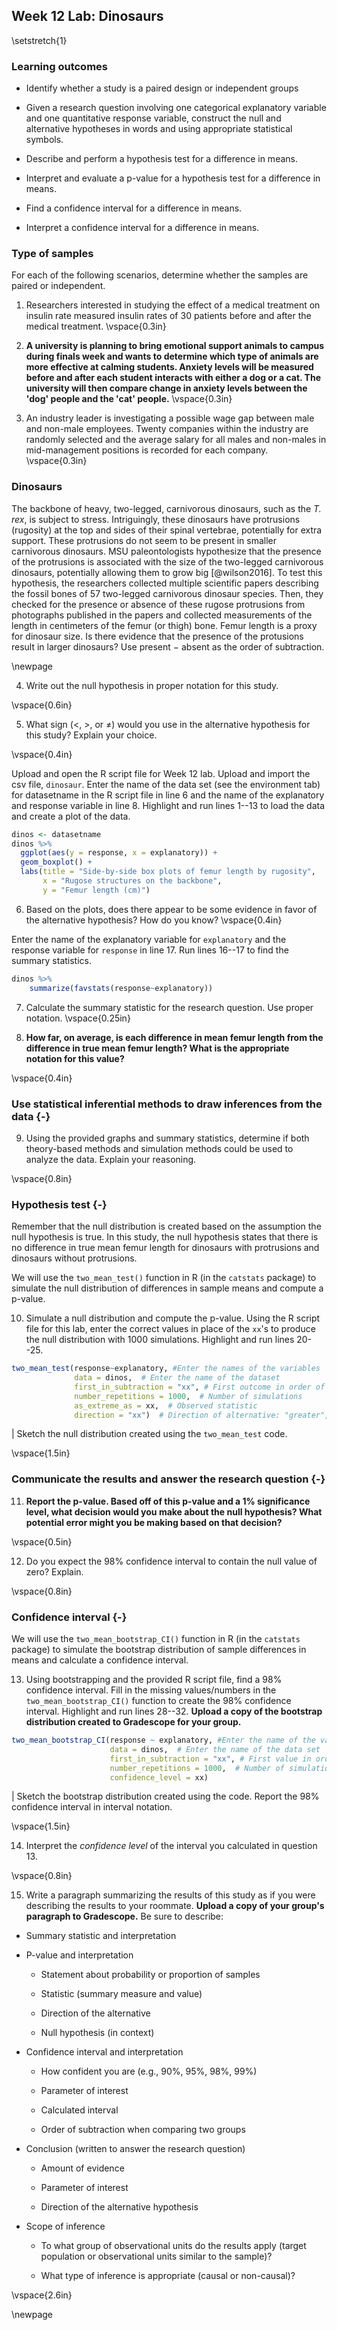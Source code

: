 ## Week 12 Lab: Dinosaurs

\setstretch{1}


### Learning outcomes

* Identify whether a study is a paired design or independent groups

* Given a research question involving one categorical explanatory variable and one quantitative response variable, construct the null and alternative hypotheses
  in words and using appropriate statistical symbols.

* Describe and perform a hypothesis test for a difference in means.

* Interpret and evaluate a p-value for a hypothesis test for a difference in means.

* Find a confidence interval for a difference in means.

* Interpret a confidence interval for a difference in means.

### Type of samples

For each of the following scenarios, determine whether the samples are paired or independent.

1. Researchers interested in studying the effect of a medical treatment on insulin rate measured insulin rates of 30 patients before and after the medical treatment.
\vspace{0.3in}

2.  **A university is planning to bring emotional support animals to campus during finals week and wants to determine which type of animals are more effective at calming students.  Anxiety levels will be measured before and after each student interacts with either a dog or a cat.  The university will then compare change in anxiety levels between the 'dog' people and the 'cat' people.**
\vspace{0.3in}

3.  An industry leader is investigating a possible wage gap between male and non-male employees.  Twenty companies within the industry are randomly selected and the average salary for all males and non-males in mid-management positions is recorded for each company.
\vspace{0.3in}

### Dinosaurs

The backbone of heavy, two-legged, carnivorous dinosaurs, such as the *T. rex*, is subject to stress. Intriguingly, these dinosaurs have protrusions (rugosity) at the top and sides of their spinal vertebrae, potentially for extra support. These protrusions do not seem to be present in smaller carnivorous dinosaurs. MSU paleontologists hypothesize that the presence of the protrusions is associated with the size of the two-legged carnivorous dinosaurs, potentially allowing them to grow big [@wilson2016]. To test this hypothesis, the researchers collected multiple scientific papers describing the fossil bones of 57 two-legged carnivorous dinosaur species. Then, they checked for the presence or absence of these rugose protrusions from photographs published in the papers and collected measurements of the length in centimeters of the femur (or thigh) bone. Femur length is a proxy for dinosaur size. Is there evidence that the presence of the protusions result in larger dinosaurs?  Use present $-$ absent as the order of subtraction.

\newpage

4.  Write out the null hypothesis in proper notation for this study.  

\vspace{0.6in}

5.  What sign ($<$, $>$, or $\neq$) would you use in the alternative hypothesis for this study?  Explain your choice.

\vspace{0.4in}

Upload and open the R script file for Week 12 lab. Upload and import the csv file, `dinosaur`. Enter the name of the data set (see the environment tab) for datasetname in the R script file in line 6 and the name of the explanatory and response variable in line 8. Highlight and run lines 1--13 to load the data and create a plot of the data. 

```r
dinos <- datasetname
dinos %>%
  ggplot(aes(y = response, x = explanatory)) +
  geom_boxplot() +
  labs(title = "Side-by-side box plots of femur length by rugosity",
       x = "Rugose structures on the backbone",
       y = "Femur length (cm)")
```

6. Based on the plots, does there appear to be some evidence in favor of the alternative hypothesis?  How do you know?
\vspace{0.4in}

Enter the name of the explanatory variable for `explanatory` and the response variable for `response` in line 17.  Run lines 16--17 to find the summary statistics.


```r
dinos %>% 
    summarize(favstats(response~explanatory))
```


7.  Calculate the summary statistic for the research question. Use proper notation.
\vspace{0.25in}

8. **How far, on average, is each difference in mean femur length from the difference in true mean femur length?  What is the appropriate notation for this value?**

\vspace{0.4in}

### Use statistical inferential methods to draw inferences from the data {-}

9.  Using the provided graphs and summary statistics, determine if both theory-based methods and simulation methods could be used to analyze the data.  Explain your reasoning.

\vspace{0.8in}

### Hypothesis test {-}

Remember that the null distribution is created based on the assumption the null hypothesis is true.  In this study, the null hypothesis states that there is no difference in true mean femur length for dinosaurs with protrusions and dinosaurs without protrusions.

We will use the `two_mean_test()` function in R (in the `catstats` package) to simulate the null distribution of differences in sample means and compute a p-value. 

10.  Simulate a null distribution and compute the p-value. Using the R script file for this lab, enter the correct values in place of the `xx`'s to produce the null distribution with 1000 simulations.  Highlight and run lines 20--25.  


```r
two_mean_test(response~explanatory, #Enter the names of the variables
              data = dinos,  # Enter the name of the dataset
              first_in_subtraction = "xx", # First outcome in order of subtraction
              number_repetitions = 1000,  # Number of simulations
              as_extreme_as = xx,  # Observed statistic
              direction = "xx")  # Direction of alternative: "greater", "less", or "two-sided"
```
|        Sketch the null distribution created using the `two_mean_test` code.

\vspace{1.5in}

### Communicate the results and answer the research question {-}

11.  **Report the p-value. Based off of this p-value and a 1% significance level, what decision would you make about the null hypothesis?  What potential error might you be making based on that decision?**

\vspace{0.5in}

12. Do you expect the 98\% confidence interval to contain the null value of zero?  Explain.

\vspace{0.8in}

### Confidence interval {-}

We will use the `two_mean_bootstrap_CI()` function in R (in the `catstats` package) to simulate the bootstrap distribution of sample differences in means and calculate a confidence interval. 

13. Using bootstrapping and the provided R script file, find a 98\% confidence interval. Fill in the missing values/numbers in the `two_mean_bootstrap_CI()` function to create the 98\% confidence interval.  Highlight and run lines 28--32. **Upload a copy of the bootstrap distribution created to Gradescope for your group.** 


```r
two_mean_bootstrap_CI(response ~ explanatory, #Enter the name of the variables
                      data = dinos,  # Enter the name of the data set
                      first_in_subtraction = "xx", # First value in order of subtraction
                      number_repetitions = 1000,  # Number of simulations
                      confidence_level = xx)
```

|        Sketch the bootstrap distribution created using the code.  Report the 98\% confidence interval in interval notation.

\vspace{1.5in}

14. Interpret the *confidence level* of the interval you calculated in question 13. 

\vspace{0.8in}

15.  Write a paragraph summarizing the results of this study as if you were describing the results to your roommate.  **Upload a copy of your group's paragraph to Gradescope.** Be sure to describe:

* Summary statistic and interpretation

* P-value and interpretation

    * Statement about probability or proportion of samples
    
    * Statistic (summary measure and value)
    
    * Direction of the alternative 
    
    * Null hypothesis (in context) 


* Confidence interval and interpretation

    * How confident you are (e.g., 90%, 95%, 98%, 99%)
    
    * Parameter of interest
    
    * Calculated interval
    
    * Order of subtraction when comparing two groups


* Conclusion (written to answer the research question)

    * Amount of evidence
    
    * Parameter of interest 
    
    * Direction of the alternative hypothesis


* Scope of inference

    * To what group of observational units do the results apply (target population or observational units similar to the sample)?
	
    * What type of inference is appropriate (causal or non-causal)?

\vspace{2.6in}

\newpage
